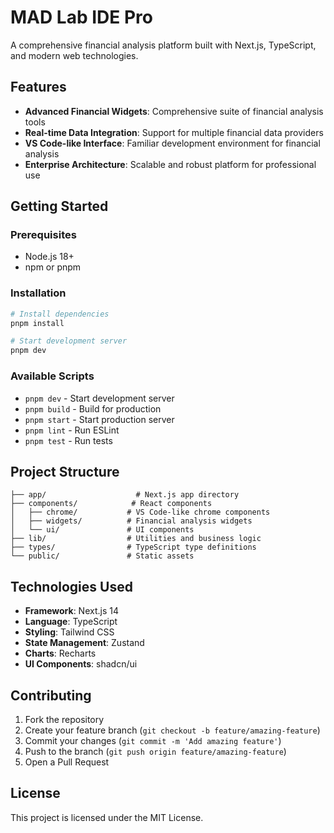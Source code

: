 # MAD Lab IDE Pro

A comprehensive financial analysis platform built with Next.js, TypeScript, and modern web technologies.

## Features

- **Advanced Financial Widgets**: Comprehensive suite of financial analysis tools
- **Real-time Data Integration**: Support for multiple financial data providers
- **VS Code-like Interface**: Familiar development environment for financial analysis
- **Enterprise Architecture**: Scalable and robust platform for professional use

## Getting Started

### Prerequisites

- Node.js 18+
- npm or pnpm

### Installation

```bash
# Install dependencies
pnpm install

# Start development server
pnpm dev
```

### Available Scripts

- `pnpm dev` - Start development server
- `pnpm build` - Build for production
- `pnpm start` - Start production server
- `pnpm lint` - Run ESLint
- `pnpm test` - Run tests

## Project Structure

```
├── app/                    # Next.js app directory
├── components/            # React components
│   ├── chrome/           # VS Code-like chrome components
│   ├── widgets/          # Financial analysis widgets
│   └── ui/               # UI components
├── lib/                  # Utilities and business logic
├── types/                # TypeScript type definitions
└── public/               # Static assets
```

## Technologies Used

- **Framework**: Next.js 14
- **Language**: TypeScript
- **Styling**: Tailwind CSS
- **State Management**: Zustand
- **Charts**: Recharts
- **UI Components**: shadcn/ui

## Contributing

1. Fork the repository
2. Create your feature branch (`git checkout -b feature/amazing-feature`)
3. Commit your changes (`git commit -m 'Add amazing feature'`)
4. Push to the branch (`git push origin feature/amazing-feature`)
5. Open a Pull Request

## License

This project is licensed under the MIT License.
